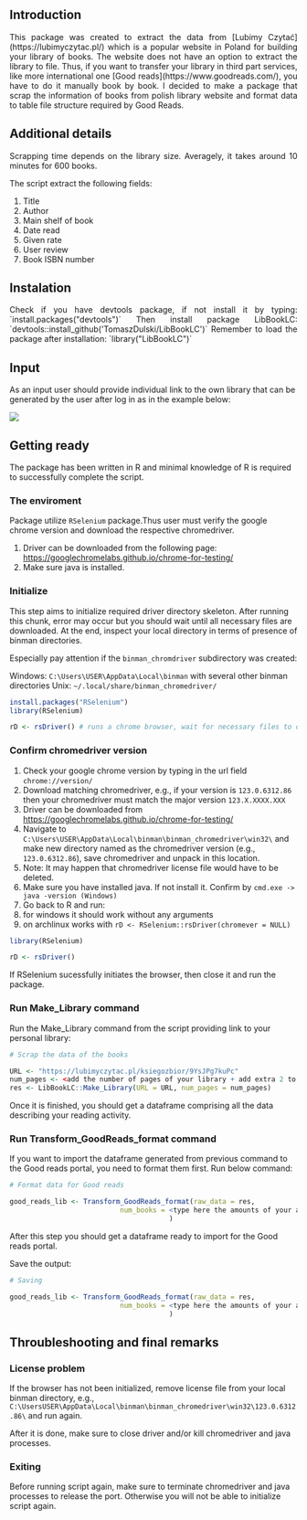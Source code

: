 ## Introduction

<p align="justify">
This package was created to extract the data from [Lubimy
Czytać](https://lubimyczytac.pl/) which is a popular website in Poland
for building your library of books. The website does not have an option
to extract the library to file. Thus, if you want to transfer your
library in third part services, like more international one [Good
reads](https://www.goodreads.com/), you have to do it manually book by
book. I decided to make a package that scrap the information of books
from polish library website and format data to table file structure
required by Good Reads.
</p>

## Additional details

<p align="justify">
Scrapping time depends on the library size. Averagely, it takes around
10 minutes for 600 books.
</p>

The script extract the following fields:

1.  Title
2.  Author
3.  Main shelf of book
4.  Date read
5.  Given rate
6.  User review
7.  Book ISBN number

## Instalation

<p align="justify">
Check if you have devtools package, if not install it by typing:
`install.packages("devtools")` Then install package LibBookLC:
`devtools::install_github('TomaszDulski/LibBookLC')` Remember to load
the package after installation: `library("LibBookLC")`
</p>

## Input

<p align="justify">

As an input user should provide individual link to the own library that
can be generated by the user after log in as in the example below:

![](put%20link)

</p>

## Getting ready

<p align="justify">

The package has been written in R and minimal knowledge of R is required
to successfully complete the script.

</p>

### The enviroment

<p align="justify">

Package utilize `RSelenium` package.Thus user must verify the google
chrome version and download the respective chromedriver.

1.  Driver can be downloaded from the following page:
    <https://googlechromelabs.github.io/chrome-for-testing/>
2.  Make sure java is installed.

</p>

### Initialize

<p align="justify">

This step aims to initialize required driver directory skeleton. After
running this chunk, error may occur but you should wait until all
necessary files are downloaded. At the end, inspect your local directory
in terms of presence of binman directories.

Especially pay attention if the `binman_chromdriver` subdirectory was
created:

Windows: `C:\Users\USER\AppData\Local\binman` with several other binman
directories Unix: `~/.local/share/binman_chromedriver/`

</p>

``` r
install.packages("RSelenium")
library(RSelenium)

rD <- rsDriver() # runs a chrome browser, wait for necessary files to download
```

### Confirm chromedriver version

<p align="justify">

1.  Check your google chrome version by typing in the url field
    `chrome://version/`
2.  Download matching chromedriver, e.g., if your version is
    `123.0.6312.86` then your chromedriver must match the major version
    `123.X.XXXX.XXX`
3.  Driver can be downloaded from
    <https://googlechromelabs.github.io/chrome-for-testing/>
4.  Navigate to
    `C:\Users\USER\AppData\Local\binman\binman_chromedriver\win32\` and
    make new directory named as the chromedriver version (e.g.,
    `123.0.6312.86`), save chromedriver and unpack in this location.
5.  Note: It may happen that chromedriver license file would have to be
    deleted.
6.  Make sure you have installed java. If not install it. Confirm by
    `cmd.exe -> java -version (Windows)`
7.  Go back to R and run:
8.  for windows it should work without any arguments
9.  on archlinux works with
    `rD <- RSelenium::rsDriver(chromever = NULL)`

</p>

``` r
library(RSelenium)

rD <- rsDriver()
```

<p align="justify">

If RSelenium sucessfully initiates the browser, then close it and run
the package.

</p>

### Run Make_Library command

<p align="justify">

Run the Make_Library command from the script providing link to your
personal library:

</p>

``` r
# Scrap the data of the books

URL <- "https://lubimyczytac.pl/ksiegozbior/9YsJPg7kuPc"
num_pages <- <add the number of pages of your library + add extra 2 to number of pages> 
res <- LibBookLC::Make_Library(URL = URL, num_pages = num_pages)
```

<p align="justify">

Once it is finished, you should get a dataframe comprising all the data
describing your reading activity.

</p>

### Run Transform_GoodReads_format command

<p align="justify">

If you want to import the dataframe generated from previous command to
the Good reads portal, you need to format them first. Run below command:

</p>

``` r
# Format data for Good reads

good_reads_lib <- Transform_GoodReads_format(raw_data = res,
                           num_books = <type here the amounts of your all book in the library>
                                       )
```

<p align="justify">

After this step you should get a dataframe ready to import for the Good
reads portal.

</p>
<p align="justify">

Save the output:

</p>

``` r
# Saving

good_reads_lib <- Transform_GoodReads_format(raw_data = res,
                           num_books = <type here the amounts of your all book in the library>
                                       )
```

## Throubleshooting and final remarks

### License problem

<p align="justify">

If the browser has not been initialized, remove license file from your
local binman directory, e.g.,
`C:\UsersUSER\AppData\Local\binman\binman_chromedriver\win32\123.0.6312.86\`
and run again.

After it is done, make sure to close driver and/or kill chromedriver and
java processes.

</p>

### Exiting

<p align="justify">

Before running script again, make sure to terminate chromedriver and
java processes to release the port. Otherwise you will not be able to
initialize script again.

</p>
